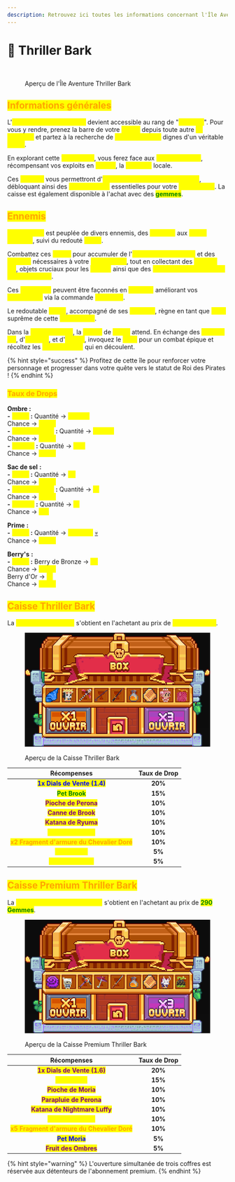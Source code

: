 ```yaml
---
description: Retrouvez ici toutes les informations concernant l'Île Aventure Thriller Bark
---
```


# 👹 Thriller Bark

<figure><img src="../../.gitbook/assets/Capture d’écran 2023-12-04 à 17.43.35.png" alt=""><figcaption><p>Aperçu de l'Île Aventure Thriller Bark</p></figcaption></figure>

## <mark style="color:orange;">Informations générales</mark>

L'<mark style="color:yellow;">**île Aventure Thriller Bark**</mark> devient accessible au rang de "<mark style="color:yellow;">**Corsaire**</mark>". Pour vous y rendre, prenez la barre de votre <mark style="color:yellow;">**navire**</mark> depuis toute autre <mark style="color:yellow;">**île aventure**</mark> et partez à la recherche de <mark style="color:yellow;">**nouveaux défis**</mark> dignes d'un véritable <mark style="color:yellow;">**pirate**</mark>.

En explorant cette <mark style="color:yellow;">**île obscure**</mark>, vous ferez face aux <mark style="color:yellow;">sbires de Moria</mark>, récompensant vos exploits en <mark style="color:yellow;">**Ombre**</mark>, la <mark style="color:yellow;">**monnaie**</mark> locale.&#x20;

Ces <mark style="color:yellow;">**Ombres**</mark> vous permettront d'<mark style="color:yellow;">**ouvrir la caisse présente sur l'île**</mark>, débloquant ainsi des <mark style="color:yellow;">**récompenses**</mark> essentielles pour votre <mark style="color:yellow;">**progression**</mark>. La caisse est également disponible à l'achat avec des <mark style="color:green;">**gemmes**</mark>.

## <mark style="color:orange;">Ennemis</mark>

<mark style="color:yellow;">**Thriller Bark**</mark> est peuplée de divers ennemis, des <mark style="color:yellow;">**zombies**</mark> aux <mark style="color:yellow;">**grand zombies**</mark>, suivi du redouté <mark style="color:yellow;">**Moria**</mark>.

Combattez ces <mark style="color:yellow;">**sbires**</mark> pour accumuler de l'<mark style="color:yellow;">**expérience de métier**</mark> et des <mark style="color:yellow;">**Ombres**</mark> nécessaires à votre <mark style="color:yellow;">**progression**</mark>, tout en collectant des <mark style="color:yellow;">**sacs de sel**</mark>, objets cruciaux pour les <mark style="color:yellow;">**quêtes**</mark> ainsi que des <mark style="color:yellow;">**fragments d'armures du Chevalier Doré**</mark>.&#x20;

Ces <mark style="color:yellow;">**fragments**</mark> peuvent être façonnés en <mark style="color:yellow;">**armures**</mark> améliorant vos <mark style="color:yellow;">**statistiques**</mark> via la commande <mark style="color:yellow;">**`/marchand`**</mark>.&#x20;

Le redoutable <mark style="color:yellow;">**Moria**</mark>, accompagné de ses <mark style="color:yellow;">**zombies**</mark>, règne en tant que <mark style="color:yellow;">**boss**</mark> suprême de cette <mark style="color:yellow;">**île aventure**</mark>.

Dans la <mark style="color:yellow;">**zone aventure**</mark>, la <mark style="color:yellow;">**statue**</mark> de <mark style="color:yellow;">**Moria**</mark> attend. En échange des <mark style="color:yellow;">**sacs de sel**</mark>, d'<mark style="color:yellow;">**Ombres**</mark>, et d'<mark style="color:yellow;">**argent**</mark>, invoquez le <mark style="color:yellow;">**boss**</mark> pour un combat épique et récoltez les <mark style="color:yellow;">**récompenses**</mark> qui en découlent.

{% hint style="success" %}
Profitez de cette île pour renforcer votre personnage et progresser dans votre quête vers le statut de Roi des Pirates !
{% endhint %}

### <mark style="color:orange;">Taux de Drops</mark>

**Ombre :** \
&#x20;       &#x20;**&#x20;-** <mark style="color:yellow;">**Moria**</mark>**&#x20;:** Quantité -> <mark style="color:yellow;">**+7'500**</mark>\
&#x20;                          Chance -> <mark style="color:yellow;">**100%**</mark>\
&#x20;         **-** <mark style="color:yellow;">**Grand Zombie**</mark>**&#x20;:** Quantité -> <mark style="color:yellow;">**+1'400**</mark>\
&#x20;                                           Chance -> <mark style="color:yellow;">**100%**</mark>\
&#x20;         **-** <mark style="color:yellow;">**Zombie**</mark>**&#x20;:** Quantité -> <mark style="color:yellow;">**+20**</mark>\
&#x20;                              Chance -> <mark style="color:yellow;">**100%**</mark>

**Sac de sel** **:** \
&#x20;       &#x20;**&#x20;-** <mark style="color:yellow;">**Moria**</mark>**&#x20;:** Quantité -> <mark style="color:yellow;">**x4**</mark>\
&#x20;                          Chance -> <mark style="color:yellow;">**100%**</mark>\
&#x20;         **-** <mark style="color:yellow;">**Grand Zombie**</mark>**&#x20;:** Quantité -> <mark style="color:yellow;">**x1**</mark>\
&#x20;                                           Chance -> <mark style="color:yellow;">**100%**</mark>\
&#x20;         **-** <mark style="color:yellow;">**Zombie**</mark>**&#x20;:** Quantité -> <mark style="color:yellow;">**x1**</mark>\
&#x20;                              Chance -> <mark style="color:yellow;">**2%**</mark>

**Prime** **:** \
&#x20;       &#x20;**&#x20;-** <mark style="color:yellow;">**Moria**</mark>**&#x20;:** Quantité -> <mark style="color:yellow;">**+12'000**</mark> [💀](https://emojipedia.org/fr/cr%C3%A2ne)\
&#x20;                           Chance -> <mark style="color:yellow;">**100%**</mark>

**Berry's** **:** \
&#x20;         **-** <mark style="color:yellow;">**Moria**</mark>**&#x20;:** Berry de Bronze -> <mark style="color:yellow;">**x2**</mark>\
&#x20;                           Chance -> <mark style="color:yellow;">**100%**</mark>\
&#x20;                           Berry d'Or -> <mark style="color:yellow;">**x1**</mark>\
&#x20;                           Chance -> <mark style="color:yellow;">**100%**</mark>

## <mark style="color:orange;">Caisse Thriller Bark</mark>

La <mark style="color:yellow;">**Caisse Thriller Bark**</mark> s'obtient en l'achetant au prix de <mark style="color:yellow;">**4'000 Ombres**</mark>.

<figure><img src="../../.gitbook/assets/image (1).png" alt=""><figcaption><p>Aperçu de la Caisse Thriller Bark</p></figcaption></figure>

|                                **Récompenses**                                | **Taux de Drop** |
| :---------------------------------------------------------------------------: | :--------------: |
|          <mark style="color:blue;">**1x Dials de Vente (1.4)**</mark>         |      **20%**     |
|                <mark style="color:green;">**Pet Brook**</mark>                |      **15%**     |
|            <mark style="color:purple;">**Pioche de Perona**</mark>            |      **10%**     |
|             <mark style="color:purple;">**Canne de Brook**</mark>             |      **10%**     |
|             <mark style="color:purple;">**Katana de Ryuma**</mark>            |      **10%**     |
|             <mark style="color:yellow;">**Booster Métiers**</mark>            |      **10%**     |
| <mark style="color:orange;">**x2 Fragment d'armure du Chevalier Doré**</mark> |      **10%**     |
|               <mark style="color:yellow;">**Pet Perona**</mark>               |      **5%**      |
|             <mark style="color:yellow;">**Fruit des Âmes**</mark>             |      **5%**      |

## <mark style="color:orange;">Caisse Premium Thriller Bark</mark>

La <mark style="color:yellow;">**Caisse Premium Thriller Bark**</mark> s'obtient en l'achetant au prix de <mark style="color:green;">**290 Gemmes**</mark>.

<figure><img src="../../.gitbook/assets/image (2).png" alt=""><figcaption><p>Aperçu de la Caisse Premium Thriller Bark</p></figcaption></figure>

|                                **Récompenses**                                | **Taux de Drop** |
| :---------------------------------------------------------------------------: | :--------------: |
|         <mark style="color:purple;">**1x Dials de Vente (1.6)**</mark>        |      **20%**     |
|                <mark style="color:yellow;">**Pet Ryuma**</mark>               |      **15%**     |
|             <mark style="color:purple;">**Pioche de Moria**</mark>            |      **10%**     |
|           <mark style="color:purple;">**Parapluie de Perona**</mark>          |      **10%**     |
|        <mark style="color:purple;">**Katana de Nightmare Luffy**</mark>       |      **10%**     |
|             <mark style="color:yellow;">**Booster Métiers**</mark>            |      **10%**     |
| <mark style="color:orange;">**x5 Fragment d'armure du Chevalier Doré**</mark> |      **10%**     |
|                 <mark style="color:blue;">**Pet Moria**</mark>                |      **5%**      |
|            <mark style="color:purple;">**Fruit des Ombres**</mark>            |      **5%**      |

{% hint style="warning" %}
L'ouverture simultanée de trois coffres est réservée aux détenteurs de l'abonnement premium.
{% endhint %}
